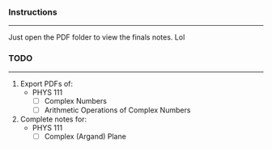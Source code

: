 ### Instructions
---
Just open the PDF folder to view the finals notes. Lol
### TODO
---
1. Export PDFs of:
	- PHYS 111
		- [ ] Complex Numbers
		- [ ] Arithmetic Operations of Complex Numbers
1. Complete notes for:
	- PHYS 111
		- [ ] Complex (Argand) Plane